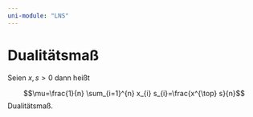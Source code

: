 ```yaml
---
uni-module: "LNS"
---
```


# Dualitätsmaß

Seien $x,s>0$ dann heißt

$$\mu=\frac{1}{n} \sum_{i=1}^{n} x_{i} s_{i}=\frac{x^{\top} s}{n}$$
Dualitätsmaß.
